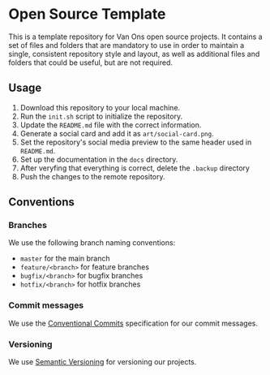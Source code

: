 # Open Source Template

This is a template repository for Van Ons open source projects. It contains a set of files and folders that are mandatory to use
in order to maintain a single, consistent repository style and layout, as well as additional files and folders that
could be useful, but are not required.

## Usage

1. Download this repository to your local machine.
2. Run the `init.sh` script to initialize the repository.
3. Update the `README.md` file with the correct information.
4. Generate a social card and add it as `art/social-card.png`.
5. Set the repository's social media preview to the same header used in `README.md`.
6. Set up the documentation in the `docs` directory.
7. After veryfing that everything is correct, delete the `.backup` directory
8. Push the changes to the remote repository.

## Conventions

### Branches

We use the following branch naming conventions:
- `master` for the main branch
- `feature/<branch>` for feature branches
- `bugfix/<branch>` for bugfix branches
- `hotfix/<branch>` for hotfix branches

### Commit messages

We use the [Conventional Commits](https://www.conventionalcommits.org/en/v1.0.0/) specification for our commit messages.

### Versioning

We use [Semantic Versioning](https://semver.org/) for versioning our projects.